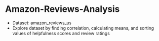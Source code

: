 # Amazon-Reviews-Analysis
- Dataset: amazon_reviews_us
- Explore dataset by finding correlation,  calculating means, and sorting values of helpfulness scores and review ratings
